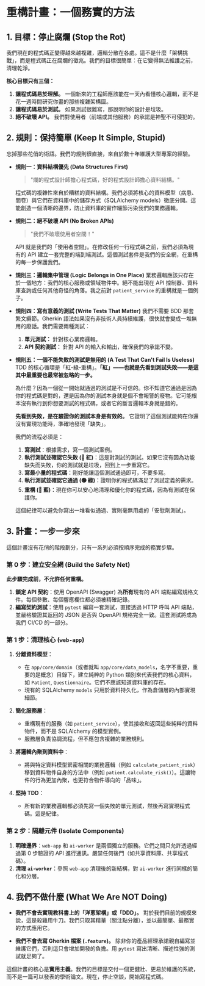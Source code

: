 # 重構計畫：一個務實的方法

## 1. 目標：停止腐爛 (Stop the Rot)

我們現在的程式碼正變得越來越複雜，邏輯分散在各處。這不是什麼「架構挑戰」，而是程式碼正在腐爛的徵兆。我們的目標很簡單：在它變得無法維護之前，清理乾淨。

**核心目標只有三個：**
1.  **讓程式碼易於理解。** 一個新來的工程師應該能在一天內看懂核心邏輯，而不是花一週時間研究你畫的那些複雜架構圖。
2.  **讓程式碼易於測試。** 如果測試很難寫，那說明你的設計是垃圾。
3.  **絕不破壞 API。** 我們對使用者（前端或其他服務）的承諾是神聖不可侵犯的。

## 2. 規則：保持簡單 (Keep It Simple, Stupid)

忘掉那些花俏的術語。我們的規則很直接，來自於數十年維護大型專案的經驗。

- **規則一：資料結構優先 (Data Structures First)**
  > "爛的程式設計師擔心程式碼，好的程式設計師擔心資料結構。"

  程式碼的複雜性來自於糟糕的資料結構。我們必須將核心的資料模型（病患、問卷）與它們在資料庫中的儲存方式（SQLAlchemy models）徹底分開。這能創造一個清晰的邊界，防止資料庫的實作細節污染我們的業務邏輯。

- **規則二：絕不破壞 API (No Broken APIs)**
  > "我們不破壞使用者空間！"

  API 就是我們的「使用者空間」。在修改任何一行程式碼之前，我們必須為現有的 API 建立一套完整的端到端測試。這個測試套件是我們的安全網，在重構的每一步保護我們。

- **規則三：邏輯集中管理 (Logic Belongs in One Place)**
  業務邏輯應該只存在於一個地方：我們的核心服務或領域物件中。絕不能出現在 API 控制器、資料庫查詢或任何其他奇怪的角落。我之前對 `patient_service` 的重構就是一個例子。

- **規則四：寫有意義的測試 (Write Tests That Matter)**
  我們不需要 BDD 那套繁文縟節。Gherkin 語法如果沒有非技術人員持續維護，很快就會變成一堆無用的廢話。我們需要兩種測試：
  1.  **單元測試：** 針對核心業務邏輯。
  2.  **API 契約測試：** 針對 API 的輸入和輸出，確保我們的承諾不變。

- **規則五：一個不能失敗的測試是無用的 (A Test That Can't Fail Is Useless)**
  TDD 的核心循環是「紅-綠-重構」。**「紅」——也就是先看到測試失敗——是這其中最重要也最常被忽略的一步。**

  為什麼？因為一個從一開始就通過的測試是不可信的。你不知道它通過是因為你的程式碼是對的，還是因為你的測試本身就是個不會報警的廢物。它可能根本沒有執行到你想要測試的程式碼，或者它的斷言邏輯本身就是錯的。

  **先看到失敗，是在驗證你的測試本身是有效的。** 它證明了這個測試能夠在你還沒有實現功能時，準確地發現「缺失」。

  我們的流程必須是：
  1.  **寫測試**：根據需求，寫一個測試案例。
  2.  **執行測試並確認它失敗 (🔴 紅)**：這是對測試的測試。如果它沒有因為功能缺失而失敗，你的測試就是垃圾，回到上一步重寫它。
  3.  **寫最小量的程式碼**：剛好能讓這個測試通過即可，不要多寫。
  4.  **執行測試並確認它通過 (🟢 綠)**：證明你的程式碼滿足了測試定義的需求。
  5.  **重構 (🔵 藍)**：現在你可以安心地清理和優化你的程式碼，因為有測試在保護你。

  這個紀律可以避免你寫出一堆看似通過、實則毫無用處的「安慰劑測試」。

## 3. 計畫：一步一步來

這個計畫沒有花俏的階段劃分，只有一系列必須按順序完成的務實步驟。

### 第 0 步：建立安全網 (Build the Safety Net)

**此步驟完成前，不允許任何重構。**

1.  **鎖定 API 契約**：使用 OpenAPI (Swagger) 為**所有**現有的 API 端點編寫規格文件。每個參數、每個響應欄位都必須被精確記錄。
2.  **編寫契約測試**：使用 `pytest` 編寫一套測試，直接透過 HTTP 呼叫 API 端點，並嚴格驗證其返回的 JSON 是否與 OpenAPI 規格完全一致。這套測試將成為我們 CI/CD 的一部分。

### 第 1 步：清理核心 (`web-app`)

1.  **分離資料模型**：
    - 在 `app/core/domain`（或者就叫 `app/core/data_models`，名字不重要，重要的是概念）目錄下，建立純粹的 Python 類別來代表我們的核心資料，如 `Patient`, `Questionnaire`。它們不應該知道資料庫的存在。
    - 現有的 SQLAlchemy `models` 只用於資料持久化，作為倉儲層的內部實現細節。

2.  **簡化服務層**：
    - 重構現有的服務（如 `patient_service`），使其接收和返回這些純粹的資料物件，而不是 SQLAlchemy 的模型實例。
    - 服務層負責協調流程，但不應包含複雜的業務規則。

3.  **將邏輯內聚到資料中**：
    - 將與特定資料模型緊密相關的業務邏輯（例如 `calculate_patient_risk`）移到資料物件自身的方法中（例如 `patient.calculate_risk()`）。這讓物件的行為更加內聚，也更符合物件導向的「品味」。

4.  **堅持 TDD**：
    - 所有新的業務邏輯都必須先寫一個失敗的單元測試，然後再寫實現程式碼。這是紀律。

### 第 2 步：隔離元件 (Isolate Components)

1.  **明確邊界**：`web-app` 和 `ai-worker` 是兩個獨立的服務。它們之間只允許透過經過第 0 步驗證的 API 進行通訊。嚴禁任何後門（如共享資料庫、共享程式碼）。
2.  **清理 `ai-worker`**：參照 `web-app` 清理後的新結構，對 `ai-worker` 進行同樣的簡化和分層。

## 4. 我們不做什麼 (What We Are NOT Doing)

- **我們不會去實現教科書上的「洋蔥架構」或「DDD」。** 對於我們目前的規模來說，這是殺雞用牛刀。我們只取其精華（關注點分離），並以最簡單、最務實的方式應用它。

- **我們不會去寫 Gherkin 檔案 (`.feature`)。** 除非你的產品經理承諾親自編寫並維護它們，否則這只會增加開發的負擔。用 `pytest` 寫出清晰、描述性強的測試就足夠了。

這個計畫的核心是**實用主義**。我們的目標是交付一個更健壯、更易於維護的系統，而不是一篇可以發表的學術論文。現在，停止空談，開始寫程式碼。
